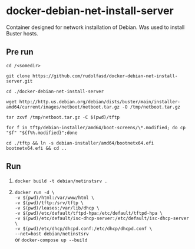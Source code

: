 # docker-debian-net-install-server
Container designed for network installation of Debian.
Was used to install Buster hosts.


## Pre run
`cd /<somedir>`

`git clone https://github.com/rudolfasd/docker-debian-net-install-server.git`

`cd ./docker-debian-net-install-server`

`wget http://http.us.debian.org/debian/dists/buster/main/installer-amd64/current/images/netboot/netboot.tar.gz -O /tmp/netboot.tar.gz`<br>

`tar zxvf /tmp/netboot.tar.gz -C $(pwd)/tftp`

`for f in tftp/debian-installer/amd64/boot-screens/\*.modified; do cp "$f" "${f%%.modified}";done`

`cd ./tftp && ln -s debian-installer/amd64/bootnetx64.efi bootnetx64.efi && cd ..`

## Run
1. `docker build -t debian/netinstsrv .`

2. `docker run -d \`<br>
`-v $(pwd)/html:/var/www/html \`<br>
`-v $(pwd)/tftp:/srv/tftp \`<br>
`-v $(pwd)/leases:/var/lib/dhcp \`<br>
`-v $(pwd)/etc/default/tftpd-hpa:/etc/default/tftpd-hpa \`<br>
`-v $(pwd)/etc/default/isc-dhcp-server:/etc/default/isc-dhcp-server \`<br>
`-v $(pwd)/etc/dhcp/dhcpd.conf:/etc/dhcp/dhcpd.conf \`<br>
`--net=host debian/netinstsrv`<br>
or
`docker-compose up --build`

